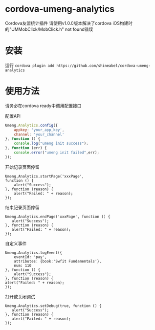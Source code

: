 # cordova-umeng-analytics

Cordova友盟统计插件
请使用v1.0.0版本解决了cordova iOS构建时的"UMMobClick/MobClick.h" not found错误
# 安装

运行 ```cordova plugin add https://github.com/shineabel/cordova-umeng-analytics``` 


# 使用方法

请务必在cordova ready中调用配置接口

配置API
```Javascript
Umeng.Analytics.config({
    appkey: 'your_app_key', 
    channel: 'your_channel'
}, function () {
    console.log("umeng init success");
}, function (err) {
    console.error("umeng init failed",err);
});
```
开始记录页面停留
```$xslt
Umeng.Analytics.startPage('xxxPage', 
function () {
    alert("Success");
}, function (reason) {
    alert("Failed: " + reason);
});
```
结束记录页面停留
```$xslt
Umeng.Analytics.endPage('xxxPage', function () {
   alert("Success");
}, function (reason) {
   alert("Failed: " + reason);
});
```
自定义事件
```$xslt
Umeng.Analytics.logEvent({
    eventId: 'pay',
    attributes: {book:'Swfit Fundamentals'},
    num: 110
}, function () {
    alert("Success");
}, function (reason) {
alert("Failed: " + reason);
});
```
打开或关闭调试
```$xslt
Umeng.Analytics.setDebug(true, function () {
   alert("Success");
}, function (reason) {
   alert("Failed: " + reason);
});
```

